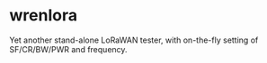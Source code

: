 # wrenlora
Yet another stand-alone LoRaWAN tester, with on-the-fly setting of SF/CR/BW/PWR and frequency.
